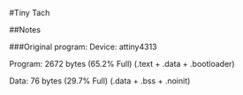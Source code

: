 #Tiny Tach

##Notes

###Original program:
Device: attiny4313

Program:    2672 bytes (65.2% Full)
(.text + .data + .bootloader)

Data:         76 bytes (29.7% Full)
(.data + .bss + .noinit)
